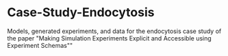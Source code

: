 # Case-Study-Endocytosis
Models, generated experiments, and data for the endocytosis case study of the paper "Making Simulation Experiments Explicit and Accessible using Experiment Schemas""

